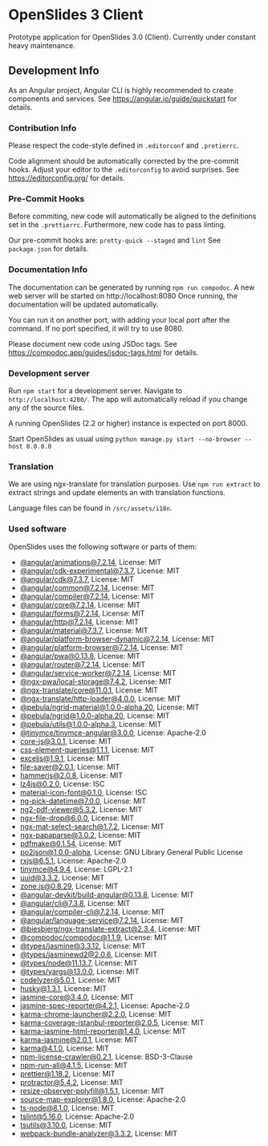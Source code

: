 # OpenSlides 3 Client

Prototype application for OpenSlides 3.0 (Client).
Currently under constant heavy maintenance.

## Development Info

As an Angular project, Angular CLI is highly recommended to create components and services.
See https://angular.io/guide/quickstart for details.

### Contribution Info

Please respect the code-style defined in `.editorconf` and `.pretierrc`.

Code alignment should be automatically corrected by the pre-commit hooks.
Adjust your editor to the `.editorconfig` to avoid surprises.
See https://editorconfig.org/ for details.

### Pre-Commit Hooks

Before commiting, new code will automatically be aligned to the definitions set in the
`.prettierrc`.
Furthermore, new code has to pass linting.

Our pre-commit hooks are:
`pretty-quick --staged` and `lint`
See `package.json` for details.

### Documentation Info

The documentation can be generated by running `npm run compodoc`.
A new web server will be started on http://localhost:8080
Once running, the documentation will be updated automatically.

You can run it on another port, with adding your local port after the
command. If no port specified, it will try to use 8080.

Please document new code using JSDoc tags.
See https://compodoc.app/guides/jsdoc-tags.html for details.

### Development server

Run `npm start` for a development server. Navigate to `http://localhost:4200/`.
The app will automatically reload if you change any of the source files.

A running OpenSlides (2.2 or higher) instance is expected on port 8000.

Start OpenSlides as usual using
`python manage.py start --no-browser --host 0.0.0.0`

### Translation

We are using ngx-translate for translation purposes.
Use `npm run extract` to extract strings and update elements an with translation functions.

Language files can be found in `/src/assets/i18n`.

### Used software

OpenSlides uses the following software or parts of them:

- [@angular/animations@7.2.14](https://github.com/angular/angular), License: MIT
- [@angular/cdk-experimental@7.3.7](https://github.com/angular/material2), License: MIT
- [@angular/cdk@7.3.7](https://github.com/angular/material2), License: MIT
- [@angular/common@7.2.14](https://github.com/angular/angular), License: MIT
- [@angular/compiler@7.2.14](https://github.com/angular/angular), License: MIT
- [@angular/core@7.2.14](https://github.com/angular/angular), License: MIT
- [@angular/forms@7.2.14](https://github.com/angular/angular), License: MIT
- [@angular/http@7.2.14](https://github.com/angular/angular), License: MIT
- [@angular/material@7.3.7](https://github.com/angular/material2), License: MIT
- [@angular/platform-browser-dynamic@7.2.14](https://github.com/angular/angular), License: MIT
- [@angular/platform-browser@7.2.14](https://github.com/angular/angular), License: MIT
- [@angular/pwa@0.13.8](https://github.com/angular/angular-cli), License: MIT
- [@angular/router@7.2.14](https://github.com/angular/angular), License: MIT
- [@angular/service-worker@7.2.14](https://github.com/angular/angular), License: MIT
- [@ngx-pwa/local-storage@7.4.2](https://github.com/cyrilletuzi/angular-async-local-storage), License: MIT
- [@ngx-translate/core@11.0.1](https://github.com/ngx-translate/core), License: MIT
- [@ngx-translate/http-loader@4.0.0](https://github.com/ngx-translate/http-loader), License: MIT
- [@pebula/ngrid-material@1.0.0-alpha.20](https://github.com/shlomiassaf/ngrid), License: MIT
- [@pebula/ngrid@1.0.0-alpha.20](https://github.com/shlomiassaf/ngrid), License: MIT
- [@pebula/utils@1.0.0-alpha.3](https://github.com/shlomiassaf/ngrid), License: MIT
- [@tinymce/tinymce-angular@3.0.0](https://github.com/tinymce/tinymce-angular), License: Apache-2.0
- [core-js@3.0.1](https://github.com/zloirock/core-js), License: MIT
- [css-element-queries@1.1.1](https://github.com/marcj/css-element-queries), License: MIT
- [exceljs@1.9.1](https://github.com/exceljs/exceljs), License: MIT
- [file-saver@2.0.1](https://github.com/eligrey/FileSaver.js), License: MIT
- [hammerjs@2.0.8](https://github.com/hammerjs/hammer.js), License: MIT
- [lz4js@0.2.0](https://github.com/Benzinga/lz4js), License: ISC
- [material-icon-font@0.1.0](https://github.com//petergng/svgFontCreator), License: ISC
- [ng-pick-datetime@7.0.0](https://github.com/DanielYKPan/date-time-picker), License: MIT
- [ng2-pdf-viewer@5.3.2](git+https://vadimdez@github.com/VadimDez/ng2-pdf-viewer), License: MIT
- [ngx-file-drop@6.0.0](https://github.com/georgipeltekov/ngx-file-drop), License: MIT
- [ngx-mat-select-search@1.7.2](https://github.com/bithost-gmbh/ngx-mat-select-search), License: MIT
- [ngx-papaparse@3.0.2](https://github.com/alberthaff/ngx-papaparse), License: MIT
- [pdfmake@0.1.54](https://github.com/bpampuch/pdfmake), License: MIT
- [po2json@1.0.0-alpha](https://github.com/mikeedwards/po2json), License: GNU Library General Public License
- [rxjs@6.5.1](https://github.com/reactivex/rxjs), License: Apache-2.0
- [tinymce@4.9.4](https://github.com/tinymce/tinymce-dist), License: LGPL-2.1
- [uuid@3.3.2](https://github.com/kelektiv/node-uuid), License: MIT
- [zone.js@0.8.29](https://github.com/angular/zone.js), License: MIT
- [@angular-devkit/build-angular@0.13.8](https://github.com/angular/angular-cli), License: MIT
- [@angular/cli@7.3.8](https://github.com/angular/angular-cli), License: MIT
- [@angular/compiler-cli@7.2.14](https://github.com/angular/angular), License: MIT
- [@angular/language-service@7.2.14](https://github.com/angular/angular), License: MIT
- [@biesbjerg/ngx-translate-extract@2.3.4](https://github.com/biesbjerg/ngx-translate-extract), License: MIT
- [@compodoc/compodoc@1.1.9](https://github.com/compodoc/compodoc), License: MIT
- [@types/jasmine@3.3.12](https://github.com/DefinitelyTyped/DefinitelyTyped), License: MIT
- [@types/jasminewd2@2.0.6](https://github.com/DefinitelyTyped/DefinitelyTyped), License: MIT
- [@types/node@11.13.7](https://github.com/DefinitelyTyped/DefinitelyTyped), License: MIT
- [@types/yargs@13.0.0](https://github.com/DefinitelyTyped/DefinitelyTyped), License: MIT
- [codelyzer@5.0.1](https://github.com/mgechev/codelyzer), License: MIT
- [husky@1.3.1](https://github.com/typicode/husky), License: MIT
- [jasmine-core@3.4.0](https://github.com/jasmine/jasmine), License: MIT
- [jasmine-spec-reporter@4.2.1](https://github.com/bcaudan/jasmine-spec-reporter), License: Apache-2.0
- [karma-chrome-launcher@2.2.0](https://github.com/karma-runner/karma-chrome-launcher), License: MIT
- [karma-coverage-istanbul-reporter@2.0.5](https://github.com/mattlewis92/karma-coverage-istanbul-reporter), License: MIT
- [karma-jasmine-html-reporter@1.4.0](https://github.com/dfederm/karma-jasmine-html-reporter), License: MIT
- [karma-jasmine@2.0.1](https://github.com/karma-runner/karma-jasmine), License: MIT
- [karma@4.1.0](https://github.com/karma-runner/karma), License: MIT
- [npm-license-crawler@0.2.1](https://github.com/mwittig/npm-license-crawler), License: BSD-3-Clause
- [npm-run-all@4.1.5](https://github.com/mysticatea/npm-run-all), License: MIT
- [prettier@1.18.2](https://github.com/prettier/prettier), License: MIT
- [protractor@5.4.2](https://github.com/angular/protractor), License: MIT
- [resize-observer-polyfill@1.5.1](https://github.com/que-etc/resize-observer-polyfill), License: MIT
- [source-map-explorer@1.8.0](https://github.com/danvk/source-map-explorer), License: Apache-2.0
- [ts-node@8.1.0](https://github.com/TypeStrong/ts-node), License: MIT
- [tslint@5.16.0](https://github.com/palantir/tslint), License: Apache-2.0
- [tsutils@3.10.0](https://github.com/ajafff/tsutils), License: MIT
- [webpack-bundle-analyzer@3.3.2](https://github.com/webpack-contrib/webpack-bundle-analyzer), License: MIT
